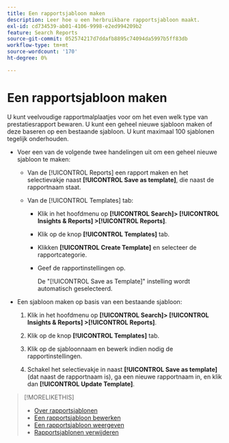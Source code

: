 ```yaml
---
title: Een rapportsjabloon maken
description: Leer hoe u een herbruikbare rapportsjabloon maakt.
exl-id: cd734539-ab01-4106-9998-e2ed994209b2
feature: Search Reports
source-git-commit: 052574217d7ddafb8895c74094da5997b5ff83db
workflow-type: tm+mt
source-wordcount: '170'
ht-degree: 0%

---
```


# Een rapportsjabloon maken

U kunt veelvoudige rapportmalplaatjes voor om het even welk type van prestatiesrapport bewaren. U kunt een geheel nieuwe sjabloon maken of deze baseren op een bestaande sjabloon. U kunt maximaal 100 sjablonen tegelijk onderhouden.

* Voer een van de volgende twee handelingen uit om een geheel nieuwe sjabloon te maken:

   * Van de [!UICONTROL Reports] een rapport maken en het selectievakje naast **[!UICONTROL Save as template]**, die naast de rapportnaam staat.

   * Van de [!UICONTROL Templates] tab:

      * Klik in het hoofdmenu op **[!UICONTROL Search]> [!UICONTROL Insights & Reports] >[!UICONTROL Reports]**.

      * Klik op de knop **[!UICONTROL Templates]** tab.

      * Klikken **[!UICONTROL Create Template]** en selecteer de rapportcategorie.

      * Geef de rapportinstellingen op.

        De &quot;[!UICONTROL Save as Template]&quot; instelling wordt automatisch geselecteerd.

* Een sjabloon maken op basis van een bestaande sjabloon:

   1. Klik in het hoofdmenu op **[!UICONTROL Search]> [!UICONTROL Insights & Reports] >[!UICONTROL Reports]**.

   1. Klik op de knop **[!UICONTROL Templates]** tab.

   1. Klik op de sjabloonnaam en bewerk indien nodig de rapportinstellingen.

   1. Schakel het selectievakje in naast **[!UICONTROL Save as template]** (dat naast de rapportnaam is), ga een nieuwe rapportnaam in, en klik dan **[!UICONTROL Update Template]**.

>[!MORELIKETHIS]
>
>* [Over rapportsjablonen](template-about.md)
>* [Een rapportsjabloon bewerken](template-edit.md)
>* [Een rapportsjabloon weergeven](template-view.md)
>* [Rapportsjablonen verwijderen](template-delete.md)
